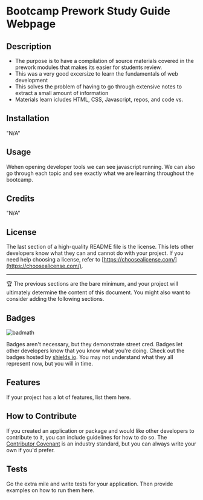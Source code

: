 # Bootcamp Prework Study Guide Webpage

## Description

- The purpose is to have a compilation of source materials covered in the prework modules that makes its easier for students review. 
- This was a very good excersize to learn the fundamentals of web development
- This solves the problem of having to go through extensive notes to extract a small amount of information
- Materials learn icludes HTML, CSS, Javascript, repos, and code vs.

## Installation
"N/A"

## Usage
Wehen opening developer tools we can see javascript running. We can also go through each topic and see exactly what we are learning throughout the bootcamp.

## Credits
"N/A"

## License

The last section of a high-quality README file is the license. This lets other developers know what they can and cannot do with your project. If you need help choosing a license, refer to [https://choosealicense.com/](https://choosealicense.com/).

---

🏆 The previous sections are the bare minimum, and your project will ultimately determine the content of this document. You might also want to consider adding the following sections.

## Badges

![badmath](https://img.shields.io/github/languages/top/nielsenjared/badmath)

Badges aren't necessary, but they demonstrate street cred. Badges let other developers know that you know what you're doing. Check out the badges hosted by [shields.io](https://shields.io/). You may not understand what they all represent now, but you will in time.

## Features

If your project has a lot of features, list them here.

## How to Contribute

If you created an application or package and would like other developers to contribute to it, you can include guidelines for how to do so. The [Contributor Covenant](https://www.contributor-covenant.org/) is an industry standard, but you can always write your own if you'd prefer.

## Tests

Go the extra mile and write tests for your application. Then provide examples on how to run them here.
